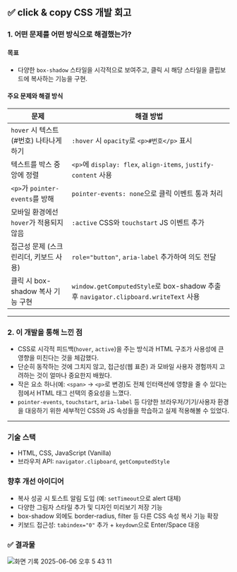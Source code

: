 ## ✅ click & copy CSS 개발 회고

### 1. 어떤 문제를 어떤 방식으로 해결했는가?

#### 목표

-   다양한 `box-shadow` 스타일을 시각적으로 보여주고, 클릭 시 해당 스타일을 클립보드에 복사하는 기능을 구현.

#### 주요 문제와 해결 방식

| 문제                                    | 해결 방법                                                                           |
| --------------------------------------- | ----------------------------------------------------------------------------------- |
| `hover` 시 텍스트(#번호) 나타나게 하기  | `:hover` 시 `opacity`로 `<p>#번호</p>` 표시                                         |
| 텍스트를 박스 중앙에 정렬               | `<p>`에 `display: flex`, `align-items`, `justify-content` 사용                      |
| `<p>`가 `pointer-events`를 방해         | `pointer-events: none`으로 클릭 이벤트 통과 처리                                    |
| 모바일 환경에선 `hover`가 적용되지 않음 | `:active` CSS와 `touchstart` JS 이벤트 추가                                         |
| 접근성 문제 (스크린리더, 키보드 사용)   | `role="button"`, `aria-label` 추가하여 의도 전달                                    |
| 클릭 시 box-shadow 복사 기능 구현       | `window.getComputedStyle`로 box-shadow 추출 후 `navigator.clipboard.writeText` 사용 |

---

### 2. 이 개발을 통해 느낀 점

-   CSS로 시각적 피드백(`hover`, `active`)을 주는 방식과 HTML 구조가 사용성에 큰 영향을 미친다는 것을 체감했다.
-   단순히 동작하는 것에 그치지 않고, 접근성(웹 표준) 과 모바일 사용자 경험까지 고려하는 것이 얼마나 중요한지 배웠다.
-   작은 요소 하나(예: `<span>` → `<p>`로 변경)도 전체 인터랙션에 영향을 줄 수 있다는 점에서 HTML 태그 선택의 중요성을 느꼈다.
-   `pointer-events`, `touchstart`, `aria-label` 등 다양한 브라우저/기기/사용자 환경을 대응하기 위한 세부적인 CSS와 JS 속성들을 학습하고 실제 적용해볼 수 있었다.

---

### 기술 스택

-   HTML, CSS, JavaScript (Vanilla)
-   브라우저 API: `navigator.clipboard`, `getComputedStyle`

### 향후 개선 아이디어

-   복사 성공 시 토스트 알림 도입 (예: `setTimeout`으로 alert 대체)
-   다양한 그림자 스타일 추가 및 디자인 미리보기 저장 기능
-   box-shadow 외에도 border-radius, filter 등 다른 CSS 속성 복사 기능 확장
-   키보드 접근성: `tabindex="0"` 추가 + `keydown`으로 Enter/Space 대응

### ✅ 결과물
![화면 기록 2025-06-06 오후 5 43 11](https://github.com/user-attachments/assets/6198648b-fd05-4e8e-9e19-a840b18c79e5)

